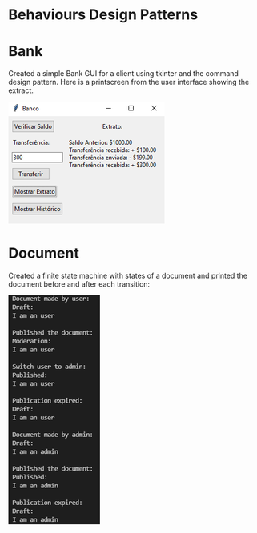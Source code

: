 # Behaviours Design Patterns

# Bank

Created a simple Bank GUI for a client using tkinter and the command design pattern. Here is a printscreen from the user interface showing the extract.

<img src="bank.png">

# Document

Created a finite state machine with states of a document and printed the document before and after each transition:

<img src="document.png">
